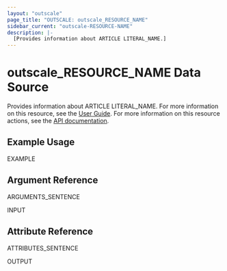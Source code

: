 ```yaml
---
layout: "outscale"
page_title: "OUTSCALE: outscale_RESOURCE_NAME"
sidebar_current: "outscale-RESOURCE-NAME"
description: |-
  [Provides information about ARTICLE LITERAL_NAME.]
---
```


# outscale_RESOURCE_NAME Data Source

Provides information about ARTICLE LITERAL_NAME.
For more information on this resource, see the [User Guide](LINK_UG).
For more information on this resource actions, see the [API documentation](LINK_API).

## Example Usage

EXAMPLE

## Argument Reference

ARGUMENTS_SENTENCE

INPUT
## Attribute Reference

ATTRIBUTES_SENTENCE

OUTPUT